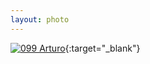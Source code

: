 ```yaml
---
layout: photo
---
```


[![099 Arturo](https://c2.staticflickr.com/6/5627/22263499182_c2eba9a162_c.jpg)](https://www.flickr.com/photos/131440297@N08/22263499182/){:target="_blank"}
